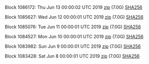 Block 1086172: Thu Jun 13 00:00:02 UTC 2019 [zip](https://dash-bootstrap.ams3.digitaloceanspaces.com/mainnet/2019-06-13/bootstrap.dat.zip) (7.0G) [SHA256](https://dash-bootstrap.ams3.digitaloceanspaces.com/mainnet/2019-06-13/sha256.txt)

Block 1085627: Wed Jun 12 00:00:01 UTC 2019 [zip](https://dash-bootstrap.ams3.digitaloceanspaces.com/mainnet/2019-06-12/bootstrap.dat.zip) (7.0G) [SHA256](https://dash-bootstrap.ams3.digitaloceanspaces.com/mainnet/2019-06-12/sha256.txt)

Block 1085076: Tue Jun 11 00:00:01 UTC 2019 [zip](https://dash-bootstrap.ams3.digitaloceanspaces.com/mainnet/2019-06-11/bootstrap.dat.zip) (7.0G) [SHA256](https://dash-bootstrap.ams3.digitaloceanspaces.com/mainnet/2019-06-11/sha256.txt)

Block 1084527: Mon Jun 10 00:00:01 UTC 2019 [zip](https://dash-bootstrap.ams3.digitaloceanspaces.com/mainnet/2019-06-10/bootstrap.dat.zip) (7.0G) [SHA256](https://dash-bootstrap.ams3.digitaloceanspaces.com/mainnet/2019-06-10/sha256.txt)

Block 1083982: Sun Jun  9 00:00:01 UTC 2019 [zip](https://dash-bootstrap.ams3.digitaloceanspaces.com/mainnet/2019-06-09/bootstrap.dat.zip) (7.0G) [SHA256](https://dash-bootstrap.ams3.digitaloceanspaces.com/mainnet/2019-06-09/sha256.txt)

Block 1083428: Sat Jun  8 00:00:01 UTC 2019 [zip](https://dash-bootstrap.ams3.digitaloceanspaces.com/mainnet/2019-06-08/bootstrap.dat.zip) (7.0G) [SHA256](https://dash-bootstrap.ams3.digitaloceanspaces.com/mainnet/2019-06-08/sha256.txt)
